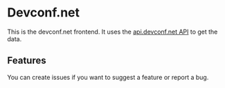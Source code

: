 # Devconf.net

This is the devconf.net frontend. It uses the [api.devconf.net API](https://api.devconf.net/doc) to get the data.

## Features

You can create issues if you want to suggest a feature or report a bug.